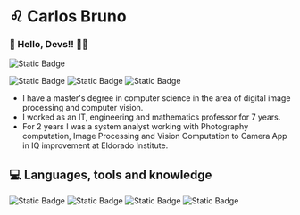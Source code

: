 # ♌ Carlos Bruno

### 👋 Hello, Devs!! 👨‍💻
![Static Badge](https://img.shields.io/badge/UFAM-Computer_Engineer-20B2AA)

![Static Badge](https://img.shields.io/badge/UFGRS-Master's_Degree_In_Computer_Science-4169E1)
![Static Badge](https://img.shields.io/badge/Digital_Image_Processing-8B4513)
![Static Badge](https://img.shields.io/badge/Computer_Vision-D2691E)




* I have a master's degree in computer science in the area of digital image processing and computer vision.
* I worked as an IT, engineering and mathematics professor for 7 years.
* For 2 years I was a system analyst working with Photography computation, Image Processing and Vision Computation to Camera App in IQ improvement at Eldorado Institute.

## 💻 Languages, tools and knowledge 
![Static Badge](https://img.shields.io/badge/C-708090?logo=c)
![Static Badge](https://img.shields.io/badge/C%2B%2B-4682B4?logo=cplusplus)
![Static Badge](https://img.shields.io/badge/PYTHON-FFDEAD?logo=python)
![Static Badge](https://img.shields.io/badge/OpenCV-5F9EA0?logo=opencv)








<!-- ![carteira-de-identidade](https://github.com/carlosbrunocb/carlosbrunocb/assets/54155580/379f8889-00ed-4fbb-8bea-1366e55088fa)
-->


<!--
**carlosbrunocb/carlosbrunocb** is a ✨ _special_ ✨ repository because its `README.md` (this file) appears on your GitHub profile.

Here are some ideas to get you started:

- 🔭 I’m currently working on ...
- 🌱 I’m currently learning ...
- 👯 I’m looking to collaborate on ...
- 🤔 I’m looking for help with ...
- 💬 Ask me about ...
- 📫 How to reach me: ...
- 😄 Pronouns: ...
- ⚡ Fun fact: ...
-->
